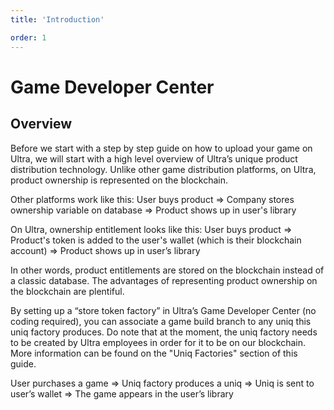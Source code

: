 ```yaml
---
title: 'Introduction'

order: 1
---
```


# Game Developer Center

## Overview

Before we start with a step by step guide on how to upload your game on Ultra, we will start with a high level overview of Ultra’s unique product distribution technology. Unlike other game distribution platforms, on Ultra, product ownership is represented on the blockchain.

Other platforms work like this:
User buys product => Company stores ownership variable on database => Product shows up in user's library

On Ultra, ownership entitlement looks like this:
User buys product => Product's token is added to the user's wallet (which is their blockchain account) => Product shows up in user’s library

In other words, product entitlements are stored on the blockchain instead of a classic database. The advantages of representing product ownership on the blockchain are plentiful.

By setting up a “store token factory” in Ultra’s Game Developer Center (no coding required), you can associate a game build branch to any uniq this uniq factory produces. Do note that at the moment, the uniq factory needs to be created by Ultra employees in order for it to be on our blockchain. More information can be found on the "Uniq Factories" section of this guide.

User purchases a game => Uniq factory produces a uniq => Uniq is sent to user’s wallet => The game appears in the user’s library
